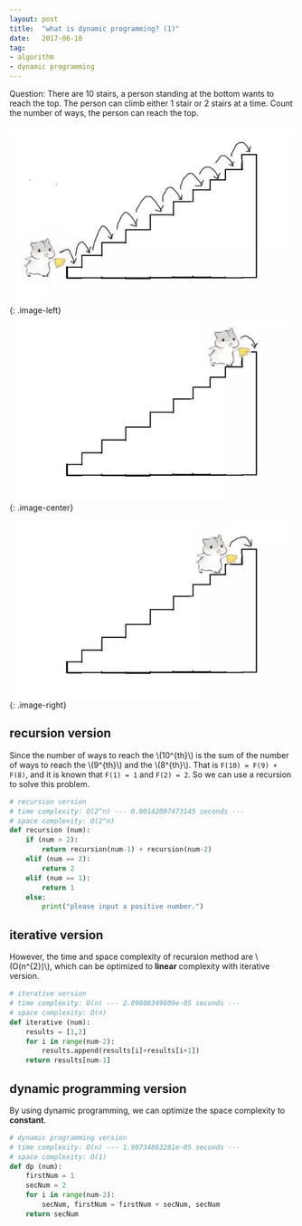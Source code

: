 ```yaml
---
layout: post
title:  "what is dynamic programming? (1)"
date:   2017-06-10
tag:
- algorithm
- dynamic programming
---
```


Question: There are 10 stairs, a person standing at the bottom wants to reach the top. The person can climb either 1 stair or 2 stairs at a time. Count the number of ways, the person can reach the top.

![10 stairs problem(1)](https://github.com/TokenJan/TokenJan.github.io/blob/master/assets/img/dp_problem(1).jpg?raw=true)
{: .image-left}


![10 stairs problem(2)](https://github.com/TokenJan/TokenJan.github.io/blob/master/assets/img/dp_problem(2).jpg?raw=true)
{: .image-center}


![10 stairs problem(3)](https://github.com/TokenJan/TokenJan.github.io/blob/master/assets/img/dp_problem(3).jpg?raw=true)
{: .image-right}

## recursion version
Since the number of ways to reach the \\(10^{th}\\) is the sum of the number of ways to reach the \\(9^{th}\\) and the \\(8^{th}\\). That is `F(10) = F(9) + F(8)`, and it is known that `F(1) = 1` and `F(2) = 2`. So we can use a recursion to solve this problem.

```python
# recursion version
# time complexity: O(2^n) --- 0.00142097473145 seconds ---
# space complexity: O(2^n)
def recursion (num):
    if (num > 2):
        return recursion(num-1) + recursion(num-2)
    elif (num == 2):
        return 2
    elif (num == 1):
        return 1
    else:
        print("please input a positive number.")

```

## iterative version
However, the time and space complexity of recursion method are \\(O\(n^{2}\)\\), which can be optimized to __linear__ complexity with iterative version.
```python
# iterative version
# time complexity: O(n) --- 2.09808349609e-05 seconds ---
# space complexity: O(n)
def iterative (num):
    results = [1,2]
    for i in range(num-2):
        results.append(results[i]+results[i+1])
    return results[num-1]

```

## dynamic programming version
By using dynamic programming, we can optimize the space complexity to __constant__.
```python
# dynamic programming version
# time complexity: O(n) --- 1.90734863281e-05 seconds ---
# space complexity: O(1)
def dp (num):
    firstNum = 1
    secNum = 2
    for i in range(num-2):
        secNum, firstNum = firstNum + secNum, secNum
    return secNum
```